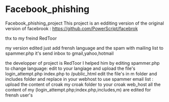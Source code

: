 # Facebook_phishing
Facebook_phishing_project
This project is an edditing version of the original version of facebrook :
https://github.com/PowerScript/facebrok

thx to my freind RedToor

my version edited just add frensh language and the spam with mailing list to spammer.php it's send inbox to gmail,yahoo,hotmail

the developper of project is RedToor 
I helped him by editing spammer.php
to change language:
edit to your langiage  and upload the file's 
login_attempt.php
index.php
to /public_html
edit the file's in m folder and includes folder and replace in your webhost
 to use spammer email list :
 upload the content of croak my croak folder to your croak web_host 
 all the content of my (login_attempt.php;index.php,includes,m) are edited for frensh user's
